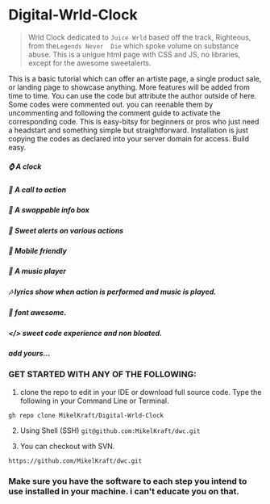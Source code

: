 
# Digital-Wrld-Clock
> Wrld Clock dedicated to ```Juice Wrld``` based off the track, Righteous, from the```Legends Never  Die``` which spoke volume on substance abuse.
This is a unigue html page with CSS and JS, no libraries, except for the awesome sweetalerts.

This is a basic tutorial which can offer an artiste page, a single product sale, or landing page to showcase anything.
More features will be added from time to time.
You can use the code but attribute the author outside of here.
Some codes were commented out. you can reenable them by uncommenting and following the comment guide to activate the corresponding code.
This is easy-bitsy for beginners or pros who just need a headstart and something simple but straightforward.
Installation is just copying the codes as declared into your server domain for access.
Build easy. 
##### ⌚ A clock 
##### 🔘 A call to action 
##### 🧾 A swappable info box 
##### 🧁 Sweet alerts on various actions 
##### 📲 Mobile friendly 
##### 🎵 A music player 
##### 🎶 lyrics show when action is performed and music is played.
##### 🚪 font awesome.
##### </> sweet code experience and non bloated. 
##### add yours...

### GET STARTED WITH ANY OF THE FOLLOWING:
1. clone the repo to edit in your IDE or download full source code. Type the following in your Command Line or Terminal.

```gh repo clone MikelKraft/Digital-Wrld-Clock```

2. Using Shell (SSH)
````git@github.com:MikelKraft/dwc.git````

3. You can checkout with SVN.

````https://github.com/MikelKraft/dwc.git````

### Make sure you have the software to each step you intend to use installed in your machine. i can't educate you on that.
